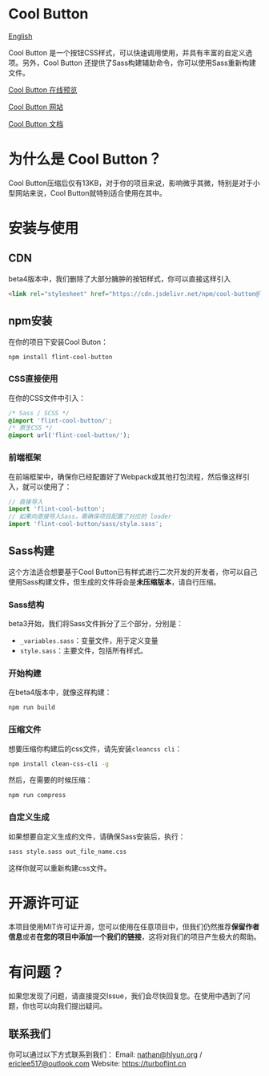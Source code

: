 # Cool Button
[English](README-ENG.md)

Cool Button 是一个按钮CSS样式，可以快速调用使用，并具有丰富的自定义选项。另外，Cool Button 还提供了Sass构建辅助命令，你可以使用Sass重新构建文件。

[Cool Button 在线预览](https://dev.turboflint.cn/cool-button/view)

[Cool Button 网站](https://dev.turboflint.cn/cool-button)

[Cool Button 文档](https://dev.turboflint.cn/docs/cool-button)

# 为什么是 Cool Button？
Cool Button压缩后仅有13KB，对于你的项目来说，影响微乎其微，特别是对于小型网站来说，Cool Button就特别适合使用在其中。

# 安装与使用

## CDN
beta4版本中，我们删除了大部分臃肿的按钮样式，你可以直接这样引入

```html
<link rel="stylesheet" href="https://cdn.jsdelivr.net/npm/cool-button@latest/css/style.min.css">
```

## npm安装
在你的项目下安装Cool Buton：

```bash
npm install flint-cool-button
```
### CSS直接使用

在你的CSS文件中引入：
```css
/* Sass / SCSS */
@import 'flint-cool-button/';
/* 原生CSS */
@import url('flint-cool-button/');
```

### 前端框架
在前端框架中，确保你已经配置好了Webpack或其他打包流程，然后像这样引入，就可以使用了：
```javascript
// 直接导入
import 'flint-cool-button';
// 如果向直接导入Sass，需确保项目配置了对应的 loader
import 'flint-cool-button/sass/style.sass';
```

## Sass构建
这个方法适合想要基于Cool Button已有样式进行二次开发的开发者，你可以自己使用Sass构建文件，但生成的文件将会是**未压缩版本**，请自行压缩。

### Sass结构
beta3开始，我们将Sass文件拆分了三个部分，分别是：
- `_variables.sass`：变量文件，用于定义变量
- `style.sass`：主要文件，包括所有样式。

### 开始构建
在beta4版本中，就像这样构建：
```bash
npm run build
```

### 压缩文件

想要压缩你构建后的css文件，请先安装`cleancss cli`：

```bash
npm install clean-css-cli -g
```

然后，在需要的时候压缩：
```bash
npm run compress
```

### 自定义生成

如果想要自定义生成的文件，请确保Sass安装后，执行：
```bash
sass style.sass out_file_name.css
```

这样你就可以重新构建css文件。

# 开源许可证
本项目使用MIT许可证开源，您可以使用在任意项目中，但我们仍然推荐**保留作者信息**或者**在您的项目中添加一个我们的链接**，这将对我们的项目产生极大的帮助。

# 有问题？
如果您发现了问题，请直接提交Issue，我们会尽快回复您。在使用中遇到了问题，你也可以向我们提出疑问。

## 联系我们
你可以通过以下方式联系到我们：
Email: nathan@hlyun.org / ericlee517@outlook.com
Website: https://turboflint.cn